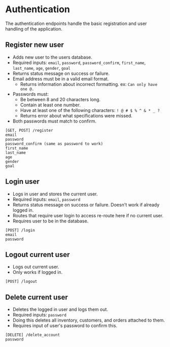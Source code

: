 # Authentication
The authentication endpoints handle the basic registration and user handling of the application.

## Register new user
- Adds new user to the users database. 
- Required inputs: `email`, `password`, `password_confirm`, `first_name`, `last_name`, `age`, `gender`, `goal`
- Returns status message on success or failure.
- Email address must be in a valid email format.
    - Returns information about incorrect formatting. ex: `Can only have one @.`
- Passwords must:
    - Be between 8 and 20 characters long.
    - Contain at least one number.
    - Have at least one of the following characters: `! @ # $ % ^ & * _ ?`
    - Returns error about what specifications were missed.
- Both passwords must match to confirm.
```
[GET, POST] /register
email
password
password_confirm (same as password to work)
first_name
last_name
age
gender
goal
```
## Login user
- Logs in user and stores the current user. 
- Required inputs: `email`, `password`
- Returns status message on success or failure. Doesn't work if already logged in.
- Routes that require user login to access re-route here if no current user.
- Requires user to be in the database.
```
[POST] /login
email
password
```
## Logout current user
- Logs out current user. 
- Only works if logged in.
```
[POST] /logout
```
## Delete current user
- Deletes the logged in user and logs them out.
- Required inputs: `password`
- Doing this deletes all inventory, customers, and orders attached to them.
- Requires input of user's password to confirm this.
```
[DELETE] /delete_account
password
```